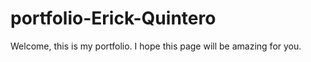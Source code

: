 # portfolio-Erick-Quintero
Welcome, this is my portfolio. I hope this page will be amazing for you.
